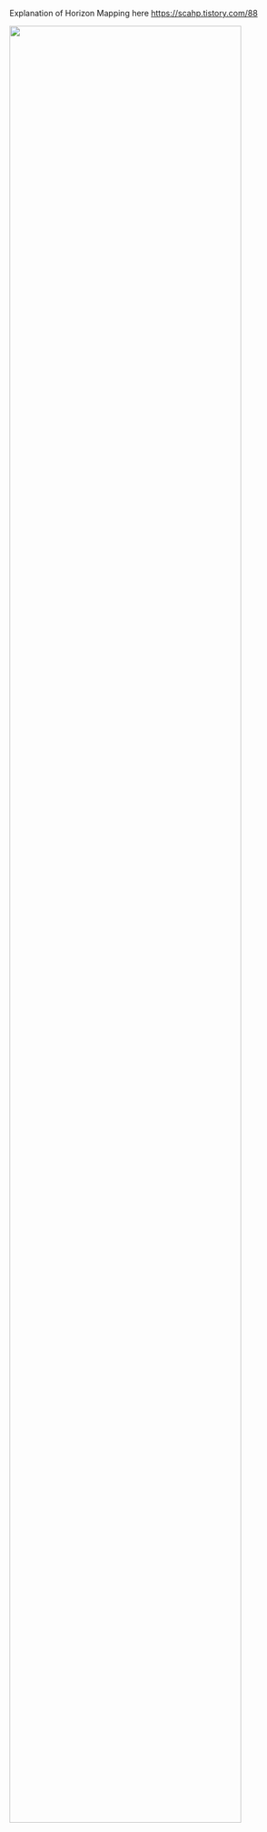 Explanation of Horizon Mapping here https://scahp.tistory.com/88

<img src="https://user-images.githubusercontent.com/6734453/158390906-d57d3938-8aef-4183-8560-7a2e927a5a9f.png" width="90%"></img>
